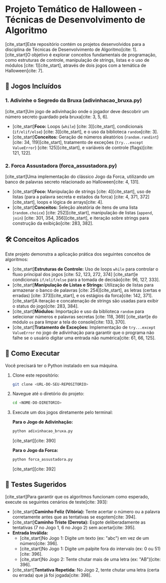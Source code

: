 # Projeto Temático de Halloween - Técnicas de Desenvolvimento de Algoritmo

[cite_start]Este repositório contém os projetos desenvolvidos para a disciplina de Técnicas de Desenvolvimento de Algoritmo[cite: 1]. [cite_start]O objetivo é explorar conceitos fundamentais de programação, como estruturas de controle, manipulação de strings, listas e o uso de módulos [cite: 1][cite_start], através de dois jogos com a temática de Halloween[cite: 7].

## 🎃 Jogos Incluídos

### 1. Adivinhe o Segredo da Bruxa (adivinhacao_bruxa.py)

[cite_start]Um jogo de adivinhação onde o jogador deve descobrir um número secreto guardado pela bruxa[cite: 3, 5, 6].

* [cite_start]**Foco:** Loops (`while`) [cite: 3][cite_start], condicionais (`if/elif/else`) [cite: 3][cite_start], e o uso da biblioteca `random`[cite: 3].
* [cite_start]**Conceitos:** Geração de números aleatórios (`random.randint`) [cite: 34, 119][cite_start], tratamento de exceções (`try...except ValueError`) [cite: 125][cite_start], e variáveis de controle (flags)[cite: 121, 122].

### 2. Forca Assustadora (forca_assustadora.py)

[cite_start]Uma implementação do clássico Jogo da Forca, utilizando um banco de palavras secreto relacionado ao Halloween[cite: 4, 131].

* [cite_start]**Foco:** Manipulação de strings [cite: 4][cite_start], uso de listas (para a palavra secreta e estados da forca) [cite: 4, 371, 372][cite_start], loops e lógica de arrays[cite: 4].
* [cite_start]**Conceitos:** Seleção aleatória de itens de uma lista (`random.choice`) [cite: 252][cite_start], manipulação de listas (`append`, `join`) [cite: 301, 354, 356][cite_start], e iteração sobre strings para construção da exibição[cite: 283, 382].

## 🛠️ Conceitos Aplicados

Este projeto demonstra a aplicação prática dos seguintes conceitos de algoritmos:

* [cite_start]**Estruturas de Controle:** Uso de loops `while` para controlar o fluxo principal dos jogos [cite: 52, 123, 272, 374] [cite_start]e condicionais `if/elif/else` para a tomada de decisão[cite: 96, 127, 333].
* [cite_start]**Manipulação de Listas e Strings:** Utilização de listas para armazenar o banco de palavras [cite: 254][cite_start], as letras (certas e erradas) [cite: 373][cite_start], e os estágios da forca[cite: 142, 371]. [cite_start]A iteração e concatenação de strings são usadas para exibir o status do jogo[cite: 283, 384].
* [cite_start]**Módulos:** Importação e uso da biblioteca `random` para selecionar números e palavras secretas [cite: 118, 369] [cite_start]e do módulo `os` para limpar a tela do console[cite: 133, 370].
* [cite_start]**Tratamento de Exceções:** Implementação de `try...except ValueError` no jogo de adivinhação para garantir que o programa não falhe se o usuário digitar uma entrada não numérica[cite: 61, 66, 125].

## 🚀 Como Executar

Você precisará ter o Python instalado em sua máquina.

1.  Clone este repositório:
    ```bash
    git clone <URL-DO-SEU-REPOSITORIO>
    ```
2.  Navegue até o diretório do projeto:
    ```bash
    cd <NOME-DO-DIRETORIO>
    ```
3.  Execute um dos jogos diretamente pelo terminal:

    **Para o Jogo de Adivinhação:**
    ```bash
    python adivinhacao_bruxa.py
    ```
    [cite_start][cite: 390]

    **Para o Jogo da Forca:**
    ```bash
    python forca_assustadora.py
    ```
    [cite_start][cite: 392]

## 🧪 Testes Sugeridos

[cite_start]Para garantir que os algoritmos funcionam como esperado, execute os seguintes cenários de teste[cite: 393]:

* [cite_start]**Caminho Feliz (Vitória):** Tente acertar o número ou a palavra corretamente antes que as tentativas se esgotem[cite: 394].
* [cite_start]**Caminho Triste (Derrota):** Esgote deliberadamente as tentativas (7 no Jogo 1, 6 no Jogo 2) sem acertar[cite: 395].
* **Entrada Inválida:**
    * [cite_start]No Jogo 1: Digite um texto (ex: "abc") em vez de um número[cite: 396].
    * [cite_start]No Jogo 1: Digite um palpite fora do intervalo (ex: 0 ou 51)[cite: 396].
    * [cite_start]No Jogo 2: Tente chutar mais de uma letra (ex: "AB")[cite: 396].
* [cite_start]**Tentativa Repetida:** No Jogo 2, tente chutar uma letra (certa ou errada) que já foi jogada[cite: 398].
